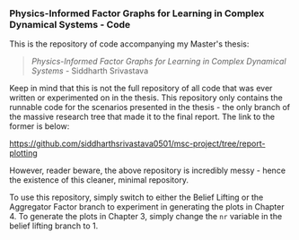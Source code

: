 ### Physics-Informed Factor Graphs for Learning in Complex Dynamical Systems - Code

This is the repository of code accompanying my Master's thesis:

> *Physics-Informed Factor Graphs for Learning in Complex Dynamical Systems* - Siddharth Srivastava


Keep in mind that this is not the full repository of all code that was ever written or experimented on in the thesis. This repository only contains the runnable code for the scenarios presented in the thesis - the only branch of the massive research tree that made it to the final report. The link to the former is below:

https://github.com/siddharthsrivastava0501/msc-project/tree/report-plotting

However, reader beware, the above repository is incredibly messy - hence the existence of this cleaner, minimal repository. 

To use this repository, simply switch to either the Belief Lifting or the Aggregator Factor branch to experiment in generating the plots in Chapter 4. To generate the plots in Chapter 3, simply change the `nr` variable in the belief lifting branch to 1. 
